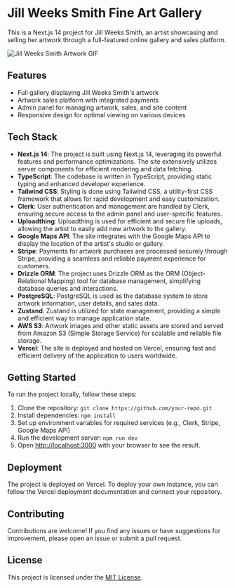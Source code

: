 # Jill Weeks Smith Fine Art Gallery

This is a Next.js 14 project for Jill Weeks Smith, an artist showcasing and selling her artwork through a full-featured online gallery and sales platform.

![Jill Weeks Smith Artwork GIF](public/marketing/jws_pieces.gif)

## Features

-   Full gallery displaying Jill Weeks Smith's artwork
-   Artwork sales platform with integrated payments
-   Admin panel for managing artwork, sales, and site content
-   Responsive design for optimal viewing on various devices

## Tech Stack

-   **Next.js 14**: The project is built using Next.js 14, leveraging its powerful features and performance optimizations. The site extensively utilizes server components for efficient rendering and data fetching.
-   **TypeScript**: The codebase is written in TypeScript, providing static typing and enhanced developer experience.
-   **Tailwind CSS**: Styling is done using Tailwind CSS, a utility-first CSS framework that allows for rapid development and easy customization.
-   **Clerk**: User authentication and management are handled by Clerk, ensuring secure access to the admin panel and user-specific features.
-   **Uploadthing**: Uploadthing is used for efficient and secure file uploads, allowing the artist to easily add new artwork to the gallery.
-   **Google Maps API**: The site integrates with the Google Maps API to display the location of the artist's studio or gallery.
-   **Stripe**: Payments for artwork purchases are processed securely through Stripe, providing a seamless and reliable payment experience for customers.
-   **Drizzle ORM**: The project uses Drizzle ORM as the ORM (Object-Relational Mapping) tool for database management, simplifying database queries and interactions.
-   **PostgreSQL**: PostgreSQL is used as the database system to store artwork information, user details, and sales data.
-   **Zustand**: Zustand is utilized for state management, providing a simple and efficient way to manage application state.
-   **AWS S3**: Artwork images and other static assets are stored and served from Amazon S3 (Simple Storage Service) for scalable and reliable file storage.
-   **Vercel**: The site is deployed and hosted on Vercel, ensuring fast and efficient delivery of the application to users worldwide.

## Getting Started

To run the project locally, follow these steps:

1. Clone the repository: `git clone https://github.com/your-repo.git`
2. Install dependencies: `npm install`
3. Set up environment variables for required services (e.g., Clerk, Stripe, Google Maps API)
4. Run the development server: `npm run dev`
5. Open [http://localhost:3000](http://localhost:3000) with your browser to see the result.

## Deployment

The project is deployed on Vercel. To deploy your own instance, you can follow the Vercel deployment documentation and connect your repository.

## Contributing

Contributions are welcome! If you find any issues or have suggestions for improvement, please open an issue or submit a pull request.

## License

This project is licensed under the [MIT License](LICENSE).
